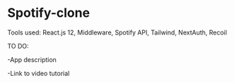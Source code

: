 # Spotify-clone
Tools used: React.js 12,  Middleware, Spotify API, Tailwind, NextAuth, Recoil

TO DO: 

-App description

-Link to video tutorial
